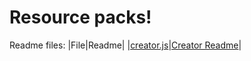 # Resource packs!

Readme files:
|File|Readme|
|[creator.js](./creator.js)|[Creator Readme](creator-readme.md)|
